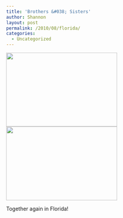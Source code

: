 ```yaml
---
title: 'Brothers &#038; Sisters'
author: Shannon
layout: post
permalink: /2010/08/florida/
categories:
  - Uncategorized
---
```

[<img class="alignnone size-medium wp-image-1597" title="IMG_8735" src="http://braunerpots.com/blog/wp-content/uploads/2010/11/IMG_8735-300x200.jpg" alt="" width="300" height="200" />][1] [<img class="alignnone size-medium wp-image-1598" title="IMG_8778" src="http://braunerpots.com/blog/wp-content/uploads/2010/11/IMG_8778-300x200.jpg" alt="" width="300" height="200" />][2]

Together again in Florida!

 [1]: http://braunerpots.com/blog/wp-content/uploads/2010/11/IMG_8735.jpg
 [2]: http://braunerpots.com/blog/wp-content/uploads/2010/11/IMG_8778.jpg